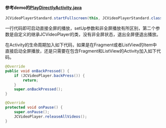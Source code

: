 #### 参考demo的[PlayDirectlyActivity.java](https://github.com/lipangit/JieCaoVideoPlayer/blob/develop/app/src/main/java/fm/jiecao/jiecaovideoplayer/PlayDirectlyActivity.java)

```java
JCVideoPlayerStandard.startFullscreen(this, JCVideoPlayerStandard.class, "http://2449.vod.myqcloud.com/2449_22ca37a6ea9011e5acaaf51d105342e3.f20.mp4", "嫂子辛苦了");
```

一行代码即可启动直接全屏的播放，setUp参数和非全屏播放有所区别，第二个参数是自定义的继承JCVideoPlayer的类，没有非全屏状态，退出全屏便退出播放。

在Activity的生命周期加入如下代码，如果是在Fragment或者ListView的Item中直接启动全屏播放，还是只需要在包含Fragment和ListView的Activity加入如下代码。
```java
@Override
public void onBackPressed() {
    if (JCVideoPlayer.backPress()) {
        return;     
    }     
    super.onBackPressed();
}

@Override
protected void onPause() {
    super.onPause();
    JCVideoPlayer.releaseAllVideos();
}
```
